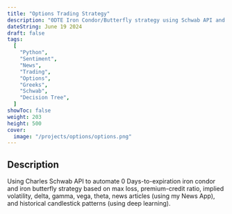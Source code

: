 ```yaml
---
title: "Options Trading Strategy"
description: "0DTE Iron Condor/Butterfly strategy using Schwab API and Python"
dateString: June 19 2024
draft: false
tags:
  [
    "Python",
    "Sentiment",
    "News",
    "Trading",
    "Options",
    "Greeks",
    "Schwab",
    "Decision Tree",
  ]
showToc: false
weight: 203
height: 500
cover:
  image: "/projects/options/options.png"
---
```


## Description

Using Charles Schwab API to automate 0 Days-to-expiration iron condor and iron butterfly strategy based on max loss, premium-credit ratio, implied volatility, delta, gamma, vega, theta, news articles (using my News App), and historical candlestick patterns (using deep learning).
